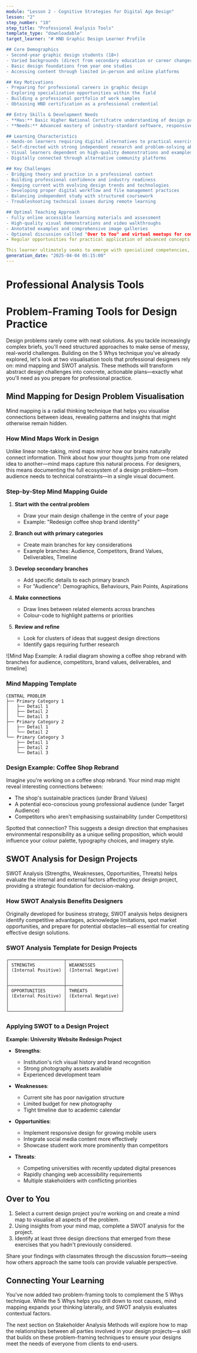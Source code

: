 ```yaml
---
module: "Lesson 2 - Cognitive Strategies for Digital Age Design"
lesson: "2"
step_number: "10"
step_title: "Professional Analysis Tools"
template_type: "downloadable"
target_learner: "# HND Graphic Design Learner Profile

## Core Demographics
- Second-year graphic design students (18+)
- Varied backgrounds (direct from secondary education or career changers)
- Basic design foundations from year one studies
- Accessing content through limited in-person and online platforms

## Key Motivations
- Preparing for professional careers in graphic design
- Exploring specialization opportunities within the field
- Building a professional portfolio of work samples
- Obtaining HND certification as a professional credential

## Entry Skills & Development Needs
- **Has:** Basic Higher National Certifcatre understanding of design principles, software tools, creative processes
- **Needs:** Advanced mastery of industry-standard software, responsive design principles, digital prototyping, technical implementation, project management, client communication, presentation techniques

## Learning Characteristics
- Hands-on learners requiring digital alternatives to practical exercises
- Self-directed with strong independent research and problem-solving abilities
- Visual learners dependent on high-quality demonstrations and examples
- Digitally connected through alternative community platforms

## Key Challenges
- Bridging theory and practice in a professional context
- Building professional confidence and industry readiness
- Keeping current with evolving design trends and technologies
- Developing proper digital workflow and file management practices
- Balancing independent study with structured coursework
- Troubleshooting technical issues during remote learning

## Optimal Teaching Approach
- Fully online accessible learning materials and assessment
- High-quality visual demonstrations and video walkthroughs
- Annotated examples and comprehensive image galleries
- Optional discussion callled "Over to You" and virtual meetups for community building
- Regular opportunities for practical application of advanced concepts

This learner ultimately seeks to emerge with specialized competencies, professional confidence, and an industry-ready portfolio that demonstrates their technical proficiency and creative capabilities."
generation_date: "2025-04-04 05:15:00"
---
```


# Professional Analysis Tools

# Problem-Framing Tools for Design Practice

Design problems rarely come with neat solutions. As you tackle increasingly complex briefs, you'll need structured approaches to make sense of messy, real-world challenges. Building on the 5 Whys technique you've already explored, let's look at two visualisation tools that professional designers rely on: mind mapping and SWOT analysis. These methods will transform abstract design challenges into concrete, actionable plans—exactly what you'll need as you prepare for professional practice.

## Mind Mapping for Design Problem Visualisation

Mind mapping is a radial thinking technique that helps you visualise connections between ideas, revealing patterns and insights that might otherwise remain hidden.

### How Mind Maps Work in Design

Unlike linear note-taking, mind maps mirror how our brains naturally connect information. Think about how your thoughts jump from one related idea to another—mind maps capture this natural process. For designers, this means documenting the full ecosystem of a design problem—from audience needs to technical constraints—in a single visual document.

### Step-by-Step Mind Mapping Guide

1. **Start with the central problem**
   * Draw your main design challenge in the centre of your page
   * Example: "Redesign coffee shop brand identity"

2. **Branch out with primary categories**
   * Create main branches for key considerations
   * Example branches: Audience, Competitors, Brand Values, Deliverables, Timeline

3. **Develop secondary branches**
   * Add specific details to each primary branch
   * For "Audience": Demographics, Behaviours, Pain Points, Aspirations

4. **Make connections**
   * Draw lines between related elements across branches
   * Colour-code to highlight patterns or priorities

5. **Review and refine**
   * Look for clusters of ideas that suggest design directions
   * Identify gaps requiring further research

![Mind Map Example: A radial diagram showing a coffee shop rebrand with branches for audience, competitors, brand values, deliverables, and timeline]

### Mind Mapping Template

```
CENTRAL PROBLEM
├── Primary Category 1
│   ├── Detail 1
│   ├── Detail 2
│   └── Detail 3
├── Primary Category 2
│   ├── Detail 1
│   └── Detail 2
└── Primary Category 3
    ├── Detail 1
    ├── Detail 2
    └── Detail 3
```

### Design Example: Coffee Shop Rebrand

Imagine you're working on a coffee shop rebrand. Your mind map might reveal interesting connections between:
- The shop's sustainable practices (under Brand Values)
- A potential eco-conscious young professional audience (under Target Audience)
- Competitors who aren't emphasising sustainability (under Competitors)

Spotted that connection? This suggests a design direction that emphasises environmental responsibility as a unique selling proposition, which would influence your colour palette, typography choices, and imagery style.

## SWOT Analysis for Design Projects

SWOT Analysis (Strengths, Weaknesses, Opportunities, Threats) helps evaluate the internal and external factors affecting your design project, providing a strategic foundation for decision-making.

### How SWOT Analysis Benefits Designers

Originally developed for business strategy, SWOT analysis helps designers identify competitive advantages, acknowledge limitations, spot market opportunities, and prepare for potential obstacles—all essential for creating effective design solutions.

### SWOT Analysis Template for Design Projects

```
┌─────────────────────┬─────────────────────┐
│ STRENGTHS           │ WEAKNESSES          │
│ (Internal Positive) │ (Internal Negative) │
│                     │                     │
│                     │                     │
├─────────────────────┼─────────────────────┤
│ OPPORTUNITIES       │ THREATS             │
│ (External Positive) │ (External Negative) │
│                     │                     │
│                     │                     │
└─────────────────────┴─────────────────────┘
```

### Applying SWOT to a Design Project

**Example: University Website Redesign Project**

* **Strengths**: 
  - Institution's rich visual history and brand recognition
  - Strong photography assets available
  - Experienced development team

* **Weaknesses**: 
  - Current site has poor navigation structure
  - Limited budget for new photography
  - Tight timeline due to academic calendar

* **Opportunities**: 
  - Implement responsive design for growing mobile users
  - Integrate social media content more effectively
  - Showcase student work more prominently than competitors

* **Threats**: 
  - Competing universities with recently updated digital presences
  - Rapidly changing web accessibility requirements
  - Multiple stakeholders with conflicting priorities

## Over to You

1. Select a current design project you're working on and create a mind map to visualise all aspects of the problem.
2. Using insights from your mind map, complete a SWOT analysis for the project.
3. Identify at least three design directions that emerged from these exercises that you hadn't previously considered.

Share your findings with classmates through the discussion forum—seeing how others approach the same tools can provide valuable perspective.

## Connecting Your Learning

You've now added two problem-framing tools to complement the 5 Whys technique. While the 5 Whys helps you drill down to root causes, mind mapping expands your thinking laterally, and SWOT analysis evaluates contextual factors.

The next section on Stakeholder Analysis Methods will explore how to map the relationships between all parties involved in your design projects—a skill that builds on these problem-framing techniques to ensure your designs meet the needs of everyone from clients to end-users.